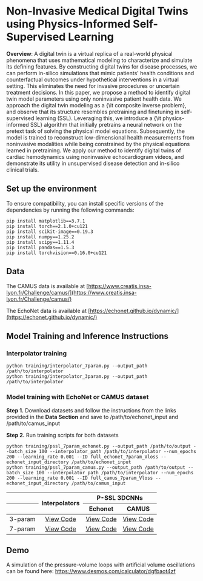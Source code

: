 # Non-Invasive Medical Digital Twins using Physics-Informed Self-Supervised Learning

**Overview**: A digital twin is a virtual replica of a real-world physical phenomena that uses mathematical modeling to characterize and simulate its defining features. By constructing digital twins for disease processes, we can perform in-silico simulations that mimic patients' health conditions and counterfactual outcomes under hypothetical interventions in a virtual setting. This eliminates the need for invasive procedures or uncertain treatment decisions. In this paper, we propose a method to identify digital twin model parameters using only noninvasive patient health data. We approach the digital twin modeling as a {\it composite inverse problem}, and observe that its structure resembles pretraining and finetuning in self-supervised learning (SSL). Leveraging this, we introduce a {\it physics-informed SSL} algorithm that initially pretrains a neural network on the pretext task of solving the physical model equations. Subsequently, the model is trained to reconstruct low-dimensional health measurements from noninvasive modalities while being constrained by the physical equations learned in pretraining. We apply our method to identify digital twins of cardiac hemodynamics using noninvasive echocardiogram videos, and demonstrate its utility in unsupervised disease detection and in-silico clinical trials.

## Set up the environment

To ensure compatibility, you can install specific versions of the dependencies by running the following commands:

```shell
pip install matplotlib==3.7.1
pip install torch==2.1.0+cu121
pip install scikit-image==0.19.3
pip install numpy==1.25.2
pip install scipy==1.11.4
pip install pandas==1.5.3
pip install torchvision==0.16.0+cu121
```

## Data
The CAMUS data is available at [https://www.creatis.insa-lyon.fr/Challenge/camus/](https://www.creatis.insa-lyon.fr/Challenge/camus/)

The EchoNet data is available at [https://echonet.github.io/dynamic/](https://echonet.github.io/dynamic/)

## Model Training and Inference Instructions

### Interpolator training
```shell
python training/interpolator_7param.py --output_path /path/to/interpolator
python training/interpolator_3param.py --output_path /path/to/interpolator
```
### Model training with EchoNet or CAMUS dataset
**Step 1.** Download datasets and follow the instructions from the links provided in the **Data Section** and save to /path/to/echonet_input and /path/to/camus_input


**Step 2.** Run training scripts for both datasets
```shell
python training/pssl_7param_echonet.py --output_path /path/to/output --batch_size 100 --interpolator_path /path/to/interpolator --num_epochs 200 --learning_rate 0.001 --ID full_echonet_7param_Vloss --echonet_input_directory /path/to/echonet_input
python training/pssl_7param_camus.py --output_path /path/to/output --batch_size 100 --interpolator_path /path/to/interpolator --num_epochs 200 --learning_rate 0.001 --ID full_camus_7param_Vloss --echonet_input_directory /path/to/camus_input

```

<table>
<thead>
  <tr>
    <th align="center"></th>
    <th align="center" style="text-align:center" rowspan="2">Interpolators</th>
    <th align="center" style="text-align:center" colspan="2">P-SSL 3DCNNs</th>
  </tr>
  <tr>
    <th align="center"></th>
    <th align="center" style="text-align:center">Echonet</th>
    <th align="center" style="text-align:center">CAMUS</th>
  </tr>
</thead>
<tbody>
  <tr>
    <td align="center">3-param</td>
    <td align="center" rowspan="1"><a href="https://github.com/AlaaLab/Clinical-Sim2Real_exp/blob/master/training/interpolator_3param.py">View Code</a></td>
    <td align="center"><a href="https://github.com/AlaaLab/Clinical-Sim2Real_exp/blob/master/training/pssl_3param_echonet.py">View Code</a></td>
    <td align="center"><a href="https://github.com/AlaaLab/Clinical-Sim2Real_exp/blob/master/training/pssl_3param_camus.py">View Code</a></td>
  </tr>
  <tr>
    <td align="center">7-param</td>
    <td align="center" rowspan="1"><a href="https://github.com/AlaaLab/Clinical-Sim2Real_exp/blob/master/training/interpolator_7param.py">View Code</a></td>
    <td align="center"><a href="https://github.com/AlaaLab/Clinical-Sim2Real_exp/blob/master/training/pssl_7param_echonet.py">View Code</a></td>
    <td align="center"><a href="https://github.com/AlaaLab/Clinical-Sim2Real_exp/blob/master/training/pssl_7param_camus.py">View Code</a></td>
  </tr>
</tbody>
</table>




## Demo
A simulation of the pressure-volume loops with artificial volume oscillations can be found here: https://www.desmos.com/calculator/dgfbaot4zf
